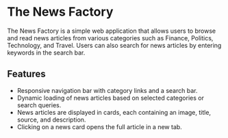 # The News Factory

The News Factory is a simple web application that allows users to browse and read news articles from various categories such as Finance, Politics, Technology, and Travel. Users can also search for news articles by entering keywords in the search bar.


## Features

- Responsive navigation bar with category links and a search bar.
- Dynamic loading of news articles based on selected categories or search queries.
- News articles are displayed in cards, each containing an image, title, source, and description.
- Clicking on a news card opens the full article in a new tab.
